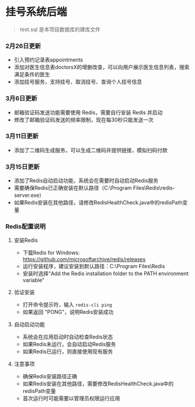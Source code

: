 # 挂号系统后端
> test.sql 是本项目数据库的建库文件

### 2月26日更新
- 引入预约记录表appointments
- 添加对医生信息表doctorsX的增删改查，可以向用户展示医生信息列表，搜索满足条件的医生
- 添加挂号服务，支持挂号、取消挂号、查询个人挂号信息

### 3月6日更新
- 邮箱验证码发送功能需要使用 Redis，需要自行安装 Redis 并启动
- 修改了邮箱验证码发送的频率限制，现在每30秒只能发送一次

### 3月11日更新
- 添加了二维码生成服务，可以生成二维码并提供链接，模拟扫码付款

### 3月15日更新
- 添加了Redis自动启动功能，系统会在需要时自动启动Redis服务
- 需要确保Redis已正确安装在默认路径（C:\Program Files\Redis\redis-server.exe）
- 如果Redis安装在其他路径，请修改RedisHealthCheck.java中的redisPath变量

### Redis配置说明
1. 安装Redis
   - 下载Redis for Windows: https://github.com/microsoftarchive/redis/releases
   - 运行安装程序，建议安装到默认路径：C:\Program Files\Redis
   - 安装时选择"Add the Redis installation folder to the PATH environment variable"

2. 验证安装
   - 打开命令提示符，输入 `redis-cli ping`
   - 如果返回 "PONG"，说明Redis安装成功

3. 自动启动功能
   - 系统会在应用启动时自动检查Redis状态
   - 如果Redis未运行，会自动启动Redis服务
   - 如果Redis已运行，则直接使用现有服务

4. 注意事项
   - 确保Redis安装路径正确
   - 如果Redis安装在其他路径，需要修改RedisHealthCheck.java中的redisPath变量
   - 首次运行时可能需要以管理员权限运行应用
